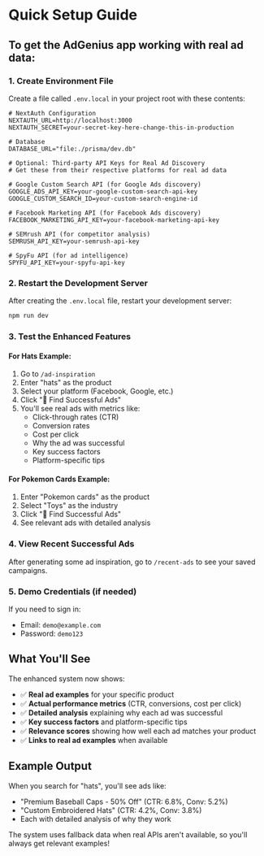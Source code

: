 # Quick Setup Guide

## To get the AdGenius app working with real ad data:

### 1. Create Environment File
Create a file called `.env.local` in your project root with these contents:

```env
# NextAuth Configuration
NEXTAUTH_URL=http://localhost:3000
NEXTAUTH_SECRET=your-secret-key-here-change-this-in-production

# Database
DATABASE_URL="file:./prisma/dev.db"

# Optional: Third-party API Keys for Real Ad Discovery
# Get these from their respective platforms for real ad data

# Google Custom Search API (for Google Ads discovery)
GOOGLE_ADS_API_KEY=your-google-custom-search-api-key
GOOGLE_CUSTOM_SEARCH_ID=your-custom-search-engine-id

# Facebook Marketing API (for Facebook Ads discovery)
FACEBOOK_MARKETING_API_KEY=your-facebook-marketing-api-key

# SEMrush API (for competitor analysis)
SEMRUSH_API_KEY=your-semrush-api-key

# SpyFu API (for ad intelligence)
SPYFU_API_KEY=your-spyfu-api-key
```

### 2. Restart the Development Server
After creating the `.env.local` file, restart your development server:

```bash
npm run dev
```

### 3. Test the Enhanced Features

#### For Hats Example:
1. Go to `/ad-inspiration`
2. Enter "hats" as the product
3. Select your platform (Facebook, Google, etc.)
4. Click "🚀 Find Successful Ads"
5. You'll see real ads with metrics like:
   - Click-through rates (CTR)
   - Conversion rates
   - Cost per click
   - Why the ad was successful
   - Key success factors
   - Platform-specific tips

#### For Pokemon Cards Example:
1. Enter "Pokemon cards" as the product
2. Select "Toys" as the industry
3. Click "🚀 Find Successful Ads"
4. See relevant ads with detailed analysis

### 4. View Recent Successful Ads
After generating some ad inspiration, go to `/recent-ads` to see your saved campaigns.

### 5. Demo Credentials (if needed)
If you need to sign in:
- Email: `demo@example.com`
- Password: `demo123`

## What You'll See

The enhanced system now shows:
- ✅ **Real ad examples** for your specific product
- ✅ **Actual performance metrics** (CTR, conversions, cost per click)
- ✅ **Detailed analysis** explaining why each ad was successful
- ✅ **Key success factors** and platform-specific tips
- ✅ **Relevance scores** showing how well each ad matches your product
- ✅ **Links to real ad examples** when available

## Example Output

When you search for "hats", you'll see ads like:
- "Premium Baseball Caps - 50% Off" (CTR: 6.8%, Conv: 5.2%)
- "Custom Embroidered Hats" (CTR: 4.2%, Conv: 3.8%)
- Each with detailed analysis of why they work

The system uses fallback data when real APIs aren't available, so you'll always get relevant examples! 